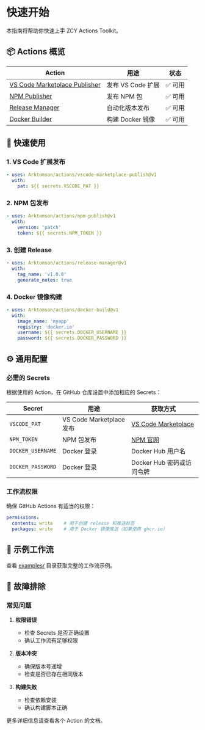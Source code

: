 # 快速开始

本指南将帮助你快速上手 ZCY Actions Toolkit。

## 📦 Actions 概览

| Action | 用途 | 状态 |
|--------|------|------|
| [VS Code Marketplace Publisher](../vscode-marketplace-publish/) | 发布 VS Code 扩展 | ✅ 可用 |
| [NPM Publisher](../npm-publish/) | 发布 NPM 包 | ✅ 可用 |
| [Release Manager](../release-manager/) | 自动化版本发布 | ✅ 可用 |
| [Docker Builder](../docker-build/) | 构建 Docker 镜像 | ✅ 可用 |

## 🚀 快速使用

### 1. VS Code 扩展发布

```yaml
- uses: Arktomson/actions/vscode-marketplace-publish@v1
  with:
    pat: ${{ secrets.VSCODE_PAT }}
```

### 2. NPM 包发布

```yaml
- uses: Arktomson/actions/npm-publish@v1
  with:
    version: 'patch'
    token: ${{ secrets.NPM_TOKEN }}
```

### 3. 创建 Release

```yaml
- uses: Arktomson/actions/release-manager@v1
  with:
    tag_name: 'v1.0.0'
    generate_notes: true
```

### 4. Docker 镜像构建

```yaml
- uses: Arktomson/actions/docker-build@v1
  with:
    image_name: 'myapp'
    registry: 'docker.io'
    username: ${{ secrets.DOCKER_USERNAME }}
    password: ${{ secrets.DOCKER_PASSWORD }}
```

## ⚙️ 通用配置

### 必需的 Secrets

根据使用的 Action，在 GitHub 仓库设置中添加相应的 Secrets：

| Secret | 用途 | 获取方式 |
|--------|------|----------|
| `VSCODE_PAT` | VS Code Marketplace 发布 | [VS Code Marketplace](https://marketplace.visualstudio.com/manage) |
| `NPM_TOKEN` | NPM 包发布 | [NPM 官网](https://www.npmjs.com/settings/tokens) |
| `DOCKER_USERNAME` | Docker 登录 | Docker Hub 用户名 |
| `DOCKER_PASSWORD` | Docker 登录 | Docker Hub 密码或访问令牌 |

### 工作流权限

确保 GitHub Actions 有适当的权限：

```yaml
permissions:
  contents: write    # 用于创建 release 和推送标签
  packages: write    # 用于 Docker 镜像推送（如果使用 ghcr.io）
```

## 📝 示例工作流

查看 [examples/](../examples/) 目录获取完整的工作流示例。

## 🔧 故障排除

### 常见问题

1. **权限错误**
   - 检查 Secrets 是否正确设置
   - 确认工作流有足够权限

2. **版本冲突**
   - 确保版本号递增
   - 检查是否已存在相同版本

3. **构建失败**
   - 检查依赖安装
   - 确认构建脚本正确

更多详细信息请查看各个 Action 的文档。